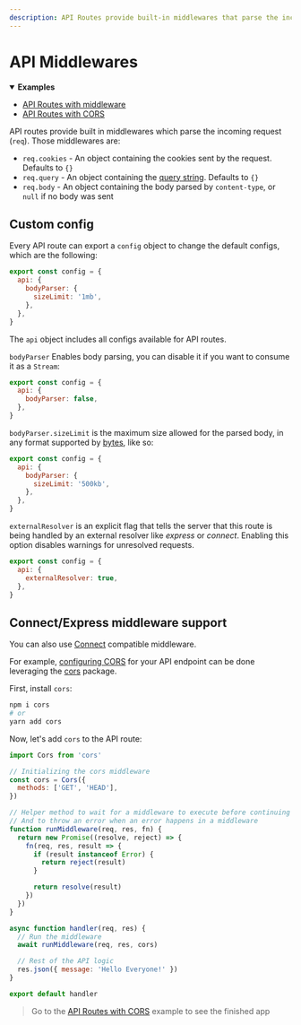```yaml
---
description: API Routes provide built-in middlewares that parse the incoming request. Learn more about them here.
---
```


# API Middlewares

<details open>
  <summary><b>Examples</b></summary>
  <ul>
    <li><a href="https://github.com/zeit/next.js/tree/canary/examples/api-routes-middleware">API Routes with middleware</a></li>
    <li><a href="https://github.com/zeit/next.js/tree/canary/examples/api-routes-cors">API Routes with CORS</a></li>
  </ul>
</details>

API routes provide built in middlewares which parse the incoming request (`req`). Those middlewares are:

- `req.cookies` - An object containing the cookies sent by the request. Defaults to `{}`
- `req.query` - An object containing the [query string](https://en.wikipedia.org/wiki/Query_string). Defaults to `{}`
- `req.body` - An object containing the body parsed by `content-type`, or `null` if no body was sent

## Custom config

Every API route can export a `config` object to change the default configs, which are the following:

```js
export const config = {
  api: {
    bodyParser: {
      sizeLimit: '1mb',
    },
  },
}
```

The `api` object includes all configs available for API routes.

`bodyParser` Enables body parsing, you can disable it if you want to consume it as a `Stream`:

```js
export const config = {
  api: {
    bodyParser: false,
  },
}
```

`bodyParser.sizeLimit` is the maximum size allowed for the parsed body, in any format supported by [bytes](https://github.com/visionmedia/bytes.js), like so:

```js
export const config = {
  api: {
    bodyParser: {
      sizeLimit: '500kb',
    },
  },
}
```

`externalResolver` is an explicit flag that tells the server that this route is being handled by an external resolver like _express_ or _connect_. Enabling this option disables warnings for unresolved requests.

```js
export const config = {
  api: {
    externalResolver: true,
  },
}
```

## Connect/Express middleware support

You can also use [Connect](https://github.com/senchalabs/connect) compatible middleware.

For example, [configuring CORS](https://developer.mozilla.org/en-US/docs/Web/HTTP/CORS) for your API endpoint can be done leveraging the [cors](https://www.npmjs.com/package/cors) package.

First, install `cors`:

```bash
npm i cors
# or
yarn add cors
```

Now, let's add `cors` to the API route:

```js
import Cors from 'cors'

// Initializing the cors middleware
const cors = Cors({
  methods: ['GET', 'HEAD'],
})

// Helper method to wait for a middleware to execute before continuing
// And to throw an error when an error happens in a middleware
function runMiddleware(req, res, fn) {
  return new Promise((resolve, reject) => {
    fn(req, res, result => {
      if (result instanceof Error) {
        return reject(result)
      }

      return resolve(result)
    })
  })
}

async function handler(req, res) {
  // Run the middleware
  await runMiddleware(req, res, cors)

  // Rest of the API logic
  res.json({ message: 'Hello Everyone!' })
}

export default handler
```

> Go to the [API Routes with CORS](https://github.com/zeit/next.js/tree/canary/examples/api-routes-cors) example to see the finished app
